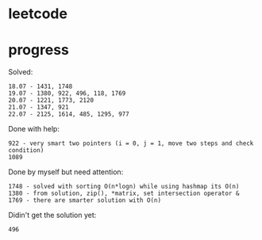 # leetcode

# progress
Solved:  

```
18.07 - 1431, 1748
19.07 - 1380, 922, 496, 118, 1769
20.07 - 1221, 1773, 2120
21.07 - 1347, 921
22.07 - 2125, 1614, 485, 1295, 977
```


Done with help:  
```
922 - very smart two pointers (i = 0, j = 1, move two steps and check condition)
1089
```
Done by myself but need attention:  
```
1748 - solved with sorting O(n*logn) while using hashmap its O(n)
1380 - from solution, zip(), *matrix, set intersection operator &
1769 - there are smarter solution with O(n)
```

Didin't get the solution yet:
```
496
```
